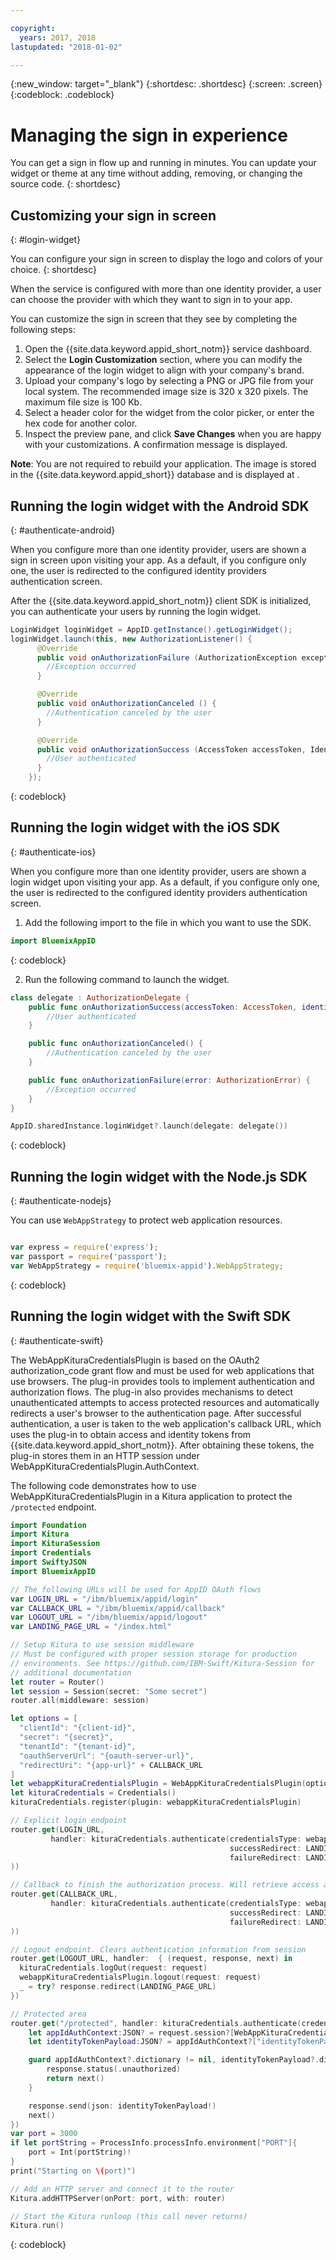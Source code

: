 ```yaml
---

copyright:
  years: 2017, 2018
lastupdated: "2018-01-02"

---
```

{:new_window: target="_blank"}
{:shortdesc: .shortdesc}
{:screen: .screen}
{:codeblock: .codeblock}

# Managing the sign in experience
You can get a sign in flow up and running in minutes. You can update your widget or theme at any time without adding, removing, or changing the source code.
{: shortdesc}

## Customizing your sign in screen
{: #login-widget}

You can configure your sign in screen to display the logo and colors of your choice.
{: shortdesc}

When the service is configured with more than one identity provider, a user can choose the provider with which they want to sign in to your app.

You can customize the sign in screen that they see by completing the following steps:

1. Open the {{site.data.keyword.appid_short_notm}} service dashboard.
2. Select the **Login Customization** section, where you can modify the appearance of the login widget to align with your company's brand.
3. Upload your company's logo by selecting a PNG or JPG file from your local system. The recommended image size is 320 x 320 pixels. The maximum file size is 100 Kb.
4. Select a header color for the widget from the color picker, or enter the hex code for another color.
5. Inspect the preview pane, and click **Save Changes** when you are happy with your customizations. A confirmation message is displayed.

**Note**: You are not required to rebuild your application. The image is stored in the {{site.data.keyword.appid_short}} database and is displayed at .

## Running the login widget with the Android SDK
{: #authenticate-android}

When you configure more than one identity provider, users are shown a sign in screen upon visiting your app. As a default, if you configure only one, the user is redirected to the configured identity providers authentication screen.


After the {{site.data.keyword.appid_short_notm}} client SDK is initialized, you can authenticate your users by running the login widget.

  ```java
  LoginWidget loginWidget = AppID.getInstance().getLoginWidget();
  loginWidget.launch(this, new AuthorizationListener() {
        @Override
        public void onAuthorizationFailure (AuthorizationException exception) {
          //Exception occurred
        }

        @Override
        public void onAuthorizationCanceled () {
          //Authentication canceled by the user
        }

        @Override
        public void onAuthorizationSuccess (AccessToken accessToken, IdentityToken identityToken) {
          //User authenticated
        }
      });
  ```
  {: codeblock}

## Running the login widget with the iOS SDK
{: #authenticate-ios}

When you configure more than one identity provider, users are shown a login widget upon visiting your app. As a default, if you configure only one, the user is redirected to the configured identity providers authentication screen.


1. Add the following import to the file in which you want to use the SDK.

  ```swift
  import BluemixAppID
  ```
  {: codeblock}

2. Run the following command to launch the widget.

  ```swift
  class delegate : AuthorizationDelegate {
      public func onAuthorizationSuccess(accessToken: AccessToken, identityToken: IdentityToken, response:Response?) {
          //User authenticated
      }

      public func onAuthorizationCanceled() {
          //Authentication canceled by the user
      }

      public func onAuthorizationFailure(error: AuthorizationError) {
          //Exception occurred
      }
  }

  AppID.sharedInstance.loginWidget?.launch(delegate: delegate())
  ```
  {: codeblock}

## Running the login widget with the Node.js SDK
{: #authenticate-nodejs}

You can use `WebAppStrategy` to protect web application resources.

  ```JavaScript

  var express = require('express');
  var passport = require('passport');
  var WebAppStrategy = require('bluemix-appid').WebAppStrategy;
  ```
  {: codeblock}


## Running the login widget with the Swift SDK
{: #authenticate-swift}

The WebAppKituraCredentialsPlugin is based on the OAuth2 authorization_code grant flow and must be used for web applications that use browsers. The plug-in provides tools to implement authentication and authorization flows. The plug-in also provides mechanisms to detect unauthenticated attempts to access protected resources and automatically redirects a user's browser to the authentication page. After successful authentication, a user is taken to the web application's callback URL, which uses the plug-in to obtain access and identity tokens from {{site.data.keyword.appid_short_notm}}. After obtaining these tokens, the plug-in stores them in an HTTP session under WebAppKituraCredentialsPlugin.AuthContext.

The following code demonstrates how to use WebAppKituraCredentialsPlugin in a Kitura application to protect the `/protected` endpoint.

  ```swift
  import Foundation
  import Kitura
  import KituraSession
  import Credentials
  import SwiftyJSON
  import BluemixAppID

  // The following URLs will be used for AppID OAuth flows
  var LOGIN_URL = "/ibm/bluemix/appid/login"
  var CALLBACK_URL = "/ibm/bluemix/appid/callback"
  var LOGOUT_URL = "/ibm/bluemix/appid/logout"
  var LANDING_PAGE_URL = "/index.html"

  // Setup Kitura to use session middleware
  // Must be configured with proper session storage for production
  // environments. See https://github.com/IBM-Swift/Kitura-Session for
  // additional documentation
  let router = Router()
  let session = Session(secret: "Some secret")
  router.all(middleware: session)

  let options = [
  	"clientId": "{client-id}",
  	"secret": "{secret}",
  	"tenantId": "{tenant-id}",
  	"oauthServerUrl": "{oauth-server-url}",
  	"redirectUri": "{app-url}" + CALLBACK_URL
  ]
  let webappKituraCredentialsPlugin = WebAppKituraCredentialsPlugin(options: options)
  let kituraCredentials = Credentials()
  kituraCredentials.register(plugin: webappKituraCredentialsPlugin)

  // Explicit login endpoint
  router.get(LOGIN_URL,
  		   handler: kituraCredentials.authenticate(credentialsType: webappKituraCredentialsPlugin.name,
  												   successRedirect: LANDING_PAGE_URL,
  												   failureRedirect: LANDING_PAGE_URL
  ))

  // Callback to finish the authorization process. Will retrieve access and identity tokens from AppID
  router.get(CALLBACK_URL,
  		   handler: kituraCredentials.authenticate(credentialsType: webappKituraCredentialsPlugin.name,
  												   successRedirect: LANDING_PAGE_URL,
  												   failureRedirect: LANDING_PAGE_URL
  ))

  // Logout endpoint. Clears authentication information from session
  router.get(LOGOUT_URL, handler:  { (request, response, next) in
  	kituraCredentials.logOut(request: request)
  	webappKituraCredentialsPlugin.logout(request: request)
  	_ = try? response.redirect(LANDING_PAGE_URL)
  })

  // Protected area
  router.get("/protected", handler: kituraCredentials.authenticate(credentialsType: webappKituraCredentialsPlugin.name), { (request, response, next) in
      let appIdAuthContext:JSON? = request.session?[WebAppKituraCredentialsPlugin.AuthContext]
      let identityTokenPayload:JSON? = appIdAuthContext?["identityTokenPayload"]

      guard appIdAuthContext?.dictionary != nil, identityTokenPayload?.dictionary != nil else {
          response.status(.unauthorized)
          return next()
      }

      response.send(json: identityTokenPayload!)
      next()
  })
  var port = 3000
  if let portString = ProcessInfo.processInfo.environment["PORT"]{
      port = Int(portString)!
  }
  print("Starting on \(port)")

  // Add an HTTP server and connect it to the router
  Kitura.addHTTPServer(onPort: port, with: router)

  // Start the Kitura runloop (this call never returns)
  Kitura.run()
  ```
  {: codeblock}
